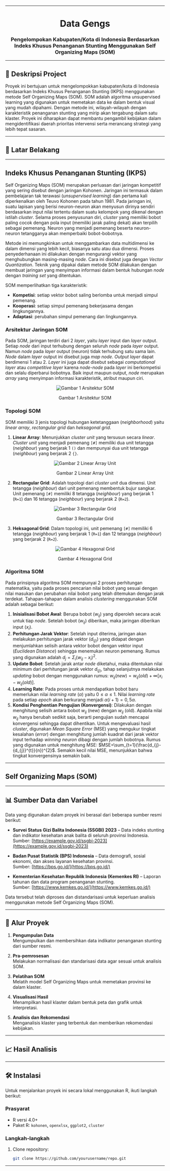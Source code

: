 <div align="center">

---

# Data Gengs
### Pengelompokan Kabupaten/Kota di Indonesia Berdasarkan Indeks Khusus Penanganan Stunting Menggunakan Self Organizing Maps (SOM)

</div>

---

## 📄 Deskripsi Project

Proyek ini bertujuan untuk mengelompokkan kabupaten/kota di Indonesia berdasarkan Indeks Khusus Penanganan Stunting (IKPS) menggunakan metode Self Organizing Maps (SOM). SOM adalah algoritma unsupervised learning yang digunakan untuk memetakan data ke dalam bentuk visual yang mudah dipahami. Dengan metode ini, wilayah-wilayah dengan karakteristik penanganan stunting yang mirip akan tergabung dalam satu klaster. Proyek ini diharapkan dapat membantu pengambil kebijakan dalam mengidentifikasi daerah prioritas intervensi serta merancang strategi yang lebih tepat sasaran.

---

## 🧠 Latar Belakang

---

##  Indeks Khusus Penanganan Stunting (IKPS)
Self Organizing Maps (SOM) merupakan perluasan dari jaringan kompetitif yang sering disebut dengan jaringan Kohonen. Jaringan ini termasuk dalam pembelajaran tak terawasi (*unsupervised learning*) dan pertama kali diperkenalkan oleh Teuvo Kohonen pada tahun 1981. Pada jaringan ini, suatu lapisan yang berisi neuron-neuron akan menyusun dirinya sendiri berdasarkan input nilai tertentu dalam suatu kelompok yang dikenal dengan istilah *cluster*. Selama proses penyusunan diri, *cluster* yang memiliki bobot paling cocok dengan pola input (memiliki jarak paling dekat) akan terpilih sebagai pemenang. Neuron yang menjadi pemenang beserta neuron-neuron tetangganya akan memperbaiki bobot-bobotnya.

Metode ini memungkinkan untuk menggambarkan data multidimensi ke dalam dimensi yang lebih kecil, biasanya satu atau dua dimensi. Proses penyederhanaan ini dilakukan dengan mengurangi vektor yang menghubungkan masing-masing *node*. Cara ini disebut juga dengan *Vector Quantization*. Teknik yang dipakai dalam metode SOM dilakukan dengan membuat jaringan yang menyimpan informasi dalam bentuk hubungan *node* dengan *training set* yang ditentukan.

SOM memperlihatkan tiga karakteristik:
* **Kompetisi**: setiap vektor bobot saling berlomba untuk menjadi simpul pemenang.
* **Kooperasi**: setiap simpul pemenang bekerjasama dengan lingkungannya.
* **Adaptasi**: perubahan simpul pemenang dan lingkungannya.

### Arsitektur Jaringan SOM

Pada SOM, jaringan terdiri dari 2 *layer*, yaitu *layer* input dan *layer* output. Setiap *node* dari input terhubung dengan seluruh *node* pada *layer* output. Namun *node* pada *layer* output (neuron) tidak terhubung satu sama lain. *Node* dalam *layer* output ini disebut juga *map node*. *Output layer* dapat berdimensi 1 atau 2. *Layer* ini juga dapat disebut sebagai *computational layer* atau *competitive layer* karena *node*-*node* pada *layer* ini berkompetisi dan selalu diperbarui bobotnya. Baik input maupun output, *node* merupakan *array* yang menyimpan informasi karakteristik, atribut maupun ciri.

<div align="center">
<img src="https://socs.binus.ac.id/files/2017/03/edy-5.jpg" alt="Gambar 1 Arsitektur SOM">
<p align="center">Gambar 1 Arsitektur SOM</p>
</div>

### Topologi SOM

SOM memiliki 3 jenis topologi hubungan ketetanggaan (*neighborhood*) yaitu *linear array*, *rectangular grid* dan *heksagonal grid*.
1.  **Linear Array**: Menunjukkan *cluster unit* yang tersusun secara *linear*. *Cluster unit* yang menjadi pemenang `[#]` memiliki dua unit tetangga (*neighbour*) yang berjarak 1 `()` dan mempunyai dua unit tetangga (*neighbour*) yang berjarak 2 `{}`.
   
<div align="center">
<img src="https://socs.binus.ac.id/files/2017/03/edy-6.jpg" alt="Gambar 2 Linear Array Unit">
<p align="center">Gambar 2 Linear Array Unit</p>
</div>

2.  **Rectangular Grid**: Adalah topologi dari *cluster unit* dua dimensi. Unit tetangga (*neighbour*) dari unit pemenang membentuk bujur sangkar. Unit pemenang `[#]` memiliki 8 tetangga (*neighbour*) yang berjarak 1 (`R=1`) dan 16 tetangga (*neighbour*) yang berjarak 2 (`R=2`).

<div align="center">
<img src="https://socs.binus.ac.id/files/2017/03/edy-7.jpg" alt="Gambar 3 Rectangular Grid">
<p align="center">Gambar 3 Rectangular Grid</p>
</div>

3.  **Heksagonal Grid**: Dalam topologi ini, unit pemenang `[#]` memiliki 6 tetangga (*neighbour*) yang berjarak 1 (`R=1`) dan 12 tetangga (*neighbour*) yang berjarak 2 (`R=2`).

<div align="center">
<img src="https://socs.binus.ac.id/files/2017/03/edy-8.jpg" alt="Gambar 4 Hexagonal Grid">
<p align="center">Gambar 4 Hexagonal Grid</p>
</div>

### Algoritma SOM

Pada prinsipnya algoritma SOM mempunyai 2 proses perhitungan matematika, yaitu pada proses pencarian nilai bobot yang sesuai dengan nilai masukan dan perubahan nilai bobot yang telah ditemukan dengan jarak terdekat. Tahapan-tahapan dalam analisis *clustering* menggunakan SOM adalah sebagai berikut:
1.  **Inisialisasi Bobot Awal**: Berupa bobot ($w_{ij}$) yang diperoleh secara acak untuk tiap *node*. Setelah bobot ($w_{ij}$) diberikan, maka jaringan diberikan input ($x_i$).
2.  **Perhitungan Jarak Vektor**: Setelah input diterima, jaringan akan melakukan perhitungan jarak vektor ($d_{(j)}$) yang didapat dengan menjumlahkan selisih antara vektor bobot dengan vektor input (*Euclidean Distance*) sehingga menemukan neuron pemenang. Rumus yang digunakan adalah $d_{j}=\Sigma_{i}(w_{ij}-x_{i})^{2}$.
3.  **Update Bobot**: Setelah jarak antar *node* diketahui, maka ditentukan nilai minimum dari perhitungan jarak vektor $d_{(j)}$, tahap selanjutnya melakukan *updating* bobot dengan menggunakan rumus: $w_{ij}(new)=w_{ij}(old)+\infty[x_{i}-w_{ij}(old)]$.
4.  **Learning Rate**: Pada proses untuk mendapatkan bobot baru memerlukan nilai *learning rate* ($\alpha$) yaitu $0\le\alpha\le1$. Nilai *learning rate* pada setiap *epoch* akan berkurang menjadi $\alpha(i+1)=0,5\alpha$.
5.  **Kondisi Penghentian Pengujian (Konvergensi)**: Dilakukan dengan menghitung selisih antara bobot $w_{ij}$ (new) dengan $w_{ij}$ (old). Apabila nilai $w_{ij}$ hanya berubah sedikit saja, berarti pengujian sudah mencapai konvergensi sehingga dapat dihentikan. Untuk mengevaluasi hasil *cluster*, digunakan *Mean Square Error* (MSE) yang mengukur tingkat kesalahan (*error*) dengan menghitung jumlah kuadrat dari jarak vektor input terhadap *winning neuron* dibagi dengan jumlah bobotnya. Rumus yang digunakan untuk menghitung MSE: $MSE=\sum_{t=1}(\frac{d_{j}-{d_{j}}^{t}}{n})^{2}$. Semakin kecil nilai MSE, menunjukkan bahwa tingkat konvergensinya semakin baik.



---

## Self Organizing Maps (SOM)

---

## 📊 Sumber Data dan Variabel

Data yang digunakan dalam proyek ini berasal dari beberapa sumber resmi berikut:

- **Survei Status Gizi Balita Indonesia (SSGBI) 2023** – Data indeks stunting dan indikator kesehatan anak balita di seluruh provinsi Indonesia.  
  Sumber: [https://example.gov.id/ssgbi-2023](https://example.gov.id/ssgbi-2023)

- **Badan Pusat Statistik (BPS) Indonesia** – Data demografi, sosial ekonomi, dan akses layanan kesehatan provinsi.  
  Sumber: [https://bps.go.id/](https://bps.go.id/)

- **Kementerian Kesehatan Republik Indonesia (Kemenkes RI)** – Laporan tahunan dan data program penanganan stunting.  
  Sumber: [https://www.kemkes.go.id/](https://www.kemkes.go.id/)

Data tersebut telah diproses dan distandarisasi untuk keperluan analisis menggunakan metode Self Organizing Maps (SOM).

---

## 🔄 Alur Proyek

1. **Pengumpulan Data**  
   Mengumpulkan dan membersihkan data indikator penanganan stunting dari sumber resmi.  

2. **Pra-pemrosesan**  
   Melakukan normalisasi dan standarisasi data agar sesuai untuk analisis SOM.  

3. **Pelatihan SOM**  
   Melatih model Self Organizing Maps untuk memetakan provinsi ke dalam klaster.  

4. **Visualisasi Hasil**  
   Menampilkan hasil klaster dalam bentuk peta dan grafik untuk interpretasi.  

5. **Analisis dan Rekomendasi**  
   Menganalisis klaster yang terbentuk dan memberikan rekomendasi kebijakan.  

---

## 📈 Hasil Analisis

---

## 🛠️ Instalasi

Untuk menjalankan proyek ini secara lokal menggunakan R, ikuti langkah berikut:

### Prasyarat  
- R versi 4.0+  
- Paket R: `kohonen`, `openxlsx`, `ggplot2`, `cluster`

### Langkah-langkah  
1. Clone repository:  
   ```bash
   git clone https://github.com/yourusername/repo.git
---
